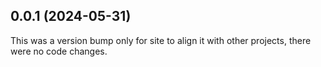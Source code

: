 ## 0.0.1 (2024-05-31)

This was a version bump only for site to align it with other projects, there were no code changes.
